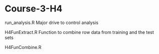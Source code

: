 # Course-3-H4
run_analysis.R
Major drive to control analysis

H4FunExtract.R
Function to combine row data from training and the test sets

H4FunCombine.R
